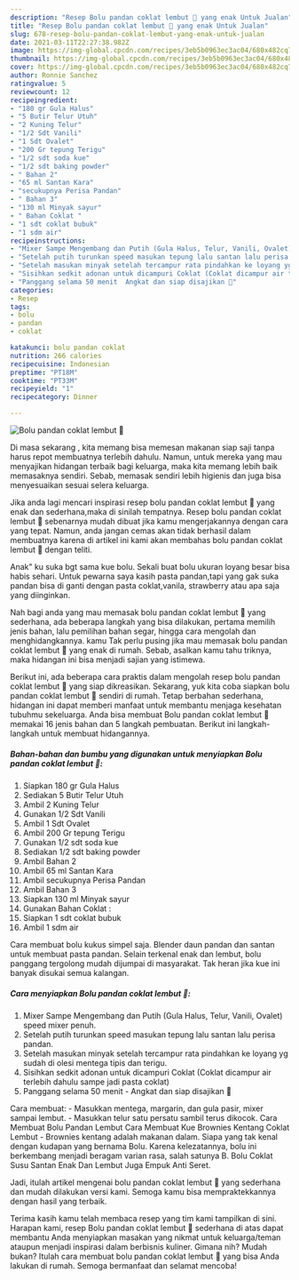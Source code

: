 ```yaml
---
description: "Resep Bolu pandan coklat lembut 🥰 yang enak Untuk Jualan"
title: "Resep Bolu pandan coklat lembut 🥰 yang enak Untuk Jualan"
slug: 678-resep-bolu-pandan-coklat-lembut-yang-enak-untuk-jualan
date: 2021-03-11T22:27:38.982Z
image: https://img-global.cpcdn.com/recipes/3eb5b0963ec3ac04/680x482cq70/bolu-pandan-coklat-lembut-🥰-foto-resep-utama.jpg
thumbnail: https://img-global.cpcdn.com/recipes/3eb5b0963ec3ac04/680x482cq70/bolu-pandan-coklat-lembut-🥰-foto-resep-utama.jpg
cover: https://img-global.cpcdn.com/recipes/3eb5b0963ec3ac04/680x482cq70/bolu-pandan-coklat-lembut-🥰-foto-resep-utama.jpg
author: Ronnie Sanchez
ratingvalue: 5
reviewcount: 12
recipeingredient:
- "180 gr Gula Halus"
- "5 Butir Telur Utuh"
- "2 Kuning Telur"
- "1/2 Sdt Vanili"
- "1 Sdt Ovalet"
- "200 Gr tepung Terigu"
- "1/2 sdt soda kue"
- "1/2 sdt baking powder"
- " Bahan 2"
- "65 ml Santan Kara"
- "secukupnya Perisa Pandan"
- " Bahan 3"
- "130 ml Minyak sayur"
- " Bahan Coklat "
- "1 sdt coklat bubuk"
- "1 sdm air"
recipeinstructions:
- "Mixer Sampe Mengembang dan Putih (Gula Halus, Telur, Vanili, Ovalet) speed mixer penuh."
- "Setelah putih turunkan speed masukan tepung lalu santan lalu perisa pandan."
- "Setelah masukan minyak setelah tercampur rata pindahkan ke loyang yg sudah di olesi mentega tipis dan terigu."
- "Sisihkan sedkit adonan untuk dicampuri Coklat (Coklat dicampur air terlebih dahulu sampe jadi pasta coklat)"
- "Panggang selama 50 menit  Angkat dan siap disajikan 🥰"
categories:
- Resep
tags:
- bolu
- pandan
- coklat

katakunci: bolu pandan coklat 
nutrition: 266 calories
recipecuisine: Indonesian
preptime: "PT18M"
cooktime: "PT33M"
recipeyield: "1"
recipecategory: Dinner

---
```



![Bolu pandan coklat lembut 🥰](https://img-global.cpcdn.com/recipes/3eb5b0963ec3ac04/680x482cq70/bolu-pandan-coklat-lembut-🥰-foto-resep-utama.jpg)

Di masa  sekarang , kita memang bisa memesan makanan siap saji tanpa harus repot membuatnya terlebih dahulu. Namun, untuk mereka yang mau menyajikan hidangan terbaik bagi keluarga, maka kita memang lebih baik memasaknya sendiri. Sebab, memasak sendiri lebih higienis dan juga bisa menyesuaikan sesuai selera keluarga.

Jika anda lagi mencari inspirasi resep bolu pandan coklat lembut 🥰 yang enak dan sederhana,maka di sinilah tempatnya. Resep bolu pandan coklat lembut 🥰  sebenarnya mudah dibuat jika kamu mengerjakannya dengan cara yang tepat. Namun, anda jangan cemas akan tidak berhasil dalam membuatnya 
karena di artikel ini kami akan membahas bolu pandan coklat lembut 🥰 dengan teliti.  

Anak&#34; ku suka bgt sama kue bolu. Sekali buat bolu ukuran loyang besar bisa habis sehari. Untuk pewarna saya kasih pasta pandan,tapi yang gak suka pandan bisa di ganti dengan pasta coklat,vanila, strawberry atau apa saja yang diinginkan.

Nah bagi anda yang mau memasak bolu pandan coklat lembut 🥰 yang sederhana, ada beberapa langkah yang bisa dilakukan, pertama memilih jenis bahan, lalu pemilihan bahan segar, hingga cara mengolah dan menghidangkannya. kamu Tak perlu pusing jika mau memasak bolu pandan coklat lembut 🥰 yang enak di rumah. Sebab, asalkan kamu  tahu triknya, maka hidangan ini bisa menjadi sajian yang istimewa.

Berikut ini, ada beberapa cara praktis  dalam mengolah resep bolu pandan coklat lembut 🥰 yang siap dikreasikan. Sekarang, yuk kita coba siapkan bolu pandan coklat lembut 🥰 sendiri di rumah. Tetap berbahan sederhana, hidangan ini dapat memberi manfaat untuk membantu menjaga kesehatan tubuhmu sekeluarga. Anda bisa membuat Bolu pandan coklat lembut 🥰 memakai 16 jenis bahan dan 5 langkah pembuatan. Berikut ini langkah-langkah untuk membuat hidangannya.

<!--inarticleads1-->

##### Bahan-bahan dan bumbu yang digunakan untuk menyiapkan Bolu pandan coklat lembut 🥰:

1. Siapkan 180 gr Gula Halus
1. Sediakan 5 Butir Telur Utuh
1. Ambil 2 Kuning Telur
1. Gunakan 1/2 Sdt Vanili
1. Ambil 1 Sdt Ovalet
1. Ambil 200 Gr tepung Terigu
1. Gunakan 1/2 sdt soda kue
1. Sediakan 1/2 sdt baking powder
1. Ambil  Bahan 2
1. Ambil 65 ml Santan Kara
1. Ambil secukupnya Perisa Pandan
1. Ambil  Bahan 3
1. Siapkan 130 ml Minyak sayur
1. Gunakan  Bahan Coklat :
1. Siapkan 1 sdt coklat bubuk
1. Ambil 1 sdm air


Cara membuat bolu kukus simpel saja. Blender daun pandan dan santan untuk membuat pasta pandan. Selain terkenal enak dan lembut, bolu panggang tergolong mudah dijumpai di masyarakat. Tak heran jika kue ini banyak disukai semua kalangan. 

<!--inarticleads2-->

##### Cara menyiapkan Bolu pandan coklat lembut 🥰:

1. Mixer Sampe Mengembang dan Putih (Gula Halus, Telur, Vanili, Ovalet) speed mixer penuh.
1. Setelah putih turunkan speed masukan tepung lalu santan lalu perisa pandan.
1. Setelah masukan minyak setelah tercampur rata pindahkan ke loyang yg sudah di olesi mentega tipis dan terigu.
1. Sisihkan sedkit adonan untuk dicampuri Coklat (Coklat dicampur air terlebih dahulu sampe jadi pasta coklat)
1. Panggang selama 50 menit  - Angkat dan siap disajikan 🥰


Cara membuat: - Masukkan mentega, margarin, dan gula pasir, mixer sampai lembut. - Masukkan telur satu persatu sambil terus dikocok. Cara Membuat Bolu Pandan Lembut Cara Membuat Kue Brownies Kentang Coklat Lembut - Brownies kentang adalah makanan dalam. Siapa yang tak kenal dengan kudapan yang bernama Bolu. Karena kelezatannya, bolu ini berkembang menjadi beragam varian rasa, salah satunya B. Bolu Coklat Susu Santan Enak Dan Lembut Juga Empuk Anti Seret. 

Jadi, itulah artikel mengenai  bolu pandan coklat lembut 🥰  yang sederhana dan mudah dilakukan versi kami. Semoga kamu bisa mempraktekkannya dengan hasil yang terbaik. 

Terima kasih kamu telah membaca resep yang tim kami tampilkan di sini. Harapan kami, resep  Bolu pandan coklat lembut 🥰 sederhana di atas dapat membantu Anda menyiapkan masakan yang nikmat untuk keluarga/teman ataupun menjadi inspirasi dalam berbisnis kuliner. Gimana nih? Mudah bukan? Itulah cara membuat bolu pandan coklat lembut 🥰 yang bisa Anda lakukan di rumah. Semoga bermanfaat dan selamat mencoba!

